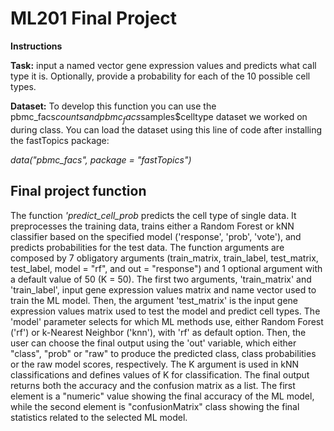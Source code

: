 # ML201 Final Project

**Instructions**

**Task:**
input a named vector gene expression values and predicts what call type it is. 
Optionally, provide a probability for each of the 10 possible cell types. 

**Dataset:**
To develop this function you can use the pbmc_facs$counts and pbmc_facs$samples$celltype dataset we worked on during class. You can load the dataset using this line of code after installing the fastTopics package:

*data("pbmc_facs", package = "fastTopics")*

## Final project function

The function *'predict_cell_prob* predicts the cell type of single data. It preprocesses the training data, trains either a Random Forest or kNN classifier based on the specified model ('response', 'prob', 'vote'), and predicts probabilities for the test data. The function arguments are composed by 7 obligatory arguments (train_matrix, train_label, test_matrix, test_label, model = "rf", and out = "response") and 1 optional argument with a default value of 50 (K = 50). The first two arguments, 'train_matrix' and 'train_label', input gene expression values matrix and name vector used to train the ML model. Then, the argument 'test_matrix' is the input gene expression values matrix used to test the model and predict cell types. The 'model' parameter selects for which ML methods use, either Random Forest ('rf') or k-Nearest Neighbor ('knn'), with 'rf' as default option. Then, the user can choose the final output using the 'out' variable, which either "class", "prob" or "raw" to produce the predicted class, class probabilities or the raw model scores, respectively. The K argument is used in kNN classifications and defines values of K for classification. The final output returns both the accuracy and the confusion matrix as a list. The first element is a "numeric" value showing the final accuracy of the ML model, while the second element is "confusionMatrix" class showing the final statistics related to the selected ML model.  
